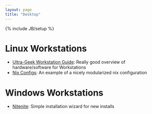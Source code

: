 ```yaml
---
layout: page
title: "Desktop"
---
```

{% include JB/setup %}

# Linux Workstations

* [Ultra-Geek Workstation Guide](https://begriffs.com/posts/2017-05-17-linux-workstation-guide.html): Really good overview of hardware/software for Workstations 
* [Nix Configs](https://github.com/coreyoconnor/nix_configs): An example of a nicely modularized nix configuration

# Windows Workstations

* [Nitenite](https://ninite.com/): Simple installation wizard for new installs
